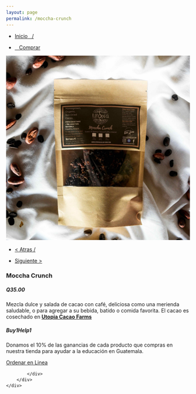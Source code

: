 ```yaml
---
layout: page
permalink: /moccha-crunch
---
```

<div class="region">
	<div class="container">
		<div class="row">
			<div class="col-md-8 col-xs-12">
				<ul>
					<li><a href="/"><p> Inicio &nbsp;&nbsp;/</p></a></li>
					<li><a href="/comprar"><p>&nbsp;&nbsp; Comprar </p></a></li>
				</ul>
				<img class="img-responsive" src="/images/moccha-crunch-1.jpg">
			</div>
			<div class="col-md-4 col-xs-12">
				<ul>
				<li><a href="/cacao-crunch"><p> < Atras /</p></a> </li>
				<li> <a href="/moccha-blend"><p> Siguiente > </p></a> </li>
				</ul>
				<h3>Moccha Crunch</h3>
				<h5><strong>Q35.00</strong></h5>
				<p>Mezcla dulce y salada de cacao con café, deliciosa como una merienda saludable, o para agregar a su bebida, batido o comida favorita.
 				El cacao es cosechado en <a href="https://www.utopiaecohotel.com/collections/utopia-cacao-farms" target="_blank"><strong>Utopia Cacao Farms</strong></a> </p>
				<h5>Buy1Help1</h5>
				<p>Donamos el 10% de las ganancias de cada producto que compras en nuestra tienda para ayudar a la educaci&oacute;n en Guatemala.</p>
				<a href="/orden-utopia-cacao" id="button">Ordenar en Linea</a>

			</div>
		</div>
	</div>
</div>